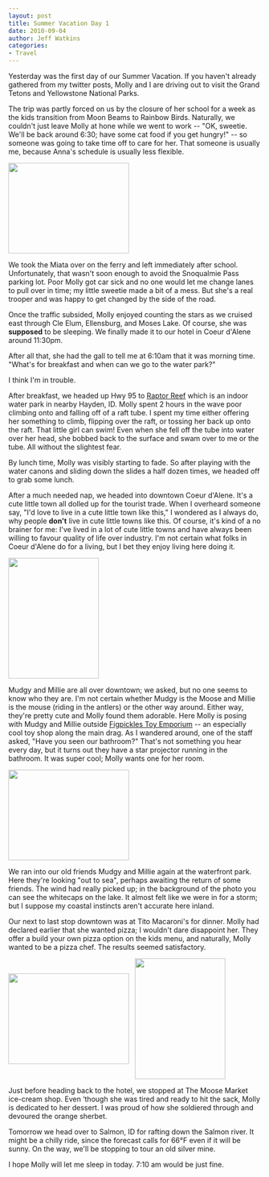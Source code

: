 ```yaml
---
layout: post
title: Summer Vacation Day 1
date: 2010-09-04
author: Jeff Watkins
categories:
- Travel
---
```


Yesterday was the first day of our Summer Vacation. If you haven't already gathered from my twitter posts, Molly and I are driving out to visit the Grand Tetons and Yellowstone National Parks.

The trip was partly forced on us by the closure of her school for a week as the kids transition from Moon Beams to Rainbow Birds. Naturally, we couldn't just leave Molly at hone while we went to work -- "OK, sweetie. We'll be back around 6:30; have some cat food if you get hungry!" -- so someone was going to take time off to care for her. That someone is usually me, because Anna's schedule is usually less flexible.

<div class="figure"><a href="http://www.flickr.com/photos/51164044@N00/4991728419" title="View 'IMG_0615' on Flickr.com"><img height="180" class="photo" src="http://farm5.static.flickr.com/4133/4991728419_6189334c50_m.jpg" width="240"/></a></div>

We took the Miata over on the ferry and left immediately after school. Unfortunately, that wasn't soon enough to avoid the Snoqualmie Pass parking lot. Poor Molly got car sick and no one would let me change lanes to pull over in time; my little sweetie made a bit of a mess. But she's a real trooper and was happy to get changed by the side of the road.

Once the traffic subsided, Molly enjoyed counting the stars as we cruised east through Cle Elum, Ellensburg, and Moses Lake. Of course, she was **supposed** to be sleeping. We finally made it to our hotel in Coeur d'Alene around 11:30pm.

After all that, she had the gall to tell me at 6:10am that it was morning time. "What's for breakfast and when can we go to the water park?"

I think I'm in trouble.

After breakfast, we headed up Hwy 95 to [Raptor Reef](http://3play.com/RaptorReef.htm) which is an indoor water park in nearby Hayden, ID. Molly spent 2 hours in the wave poor climbing onto and falling off of a raft tube. I spent my time either offering her something to climb, flipping over the raft, or tossing her back up onto the raft. That little girl can swim! Even when she fell off the tube into water over her head, she bobbed back to the surface and swam over to me or the tube. All without the slightest fear.

By lunch time, Molly was visibly starting to fade. So after playing with the water canons and sliding down the slides a half dozen times, we headed off to grab some lunch.

After a much needed nap, we headed into downtown Coeur d'Alene. It's a cute little town all dolled up for the tourist trade. When I overheard someone say, "I'd love to live in a cute little town like this," I wondered as I always do, why people **don't** live in cute little towns like this. Of course, it's kind of a no brainer for me: I've lived in a lot of cute little towns and have always been willing to favour quality of life over industry. I'm not certain what folks in Coeur d'Alene do for a living, but I bet they enjoy living here doing it.

<div class="figure"><a href="http://www.flickr.com/photos/51164044@N00/4991730165" title="View 'IMG_0620' on Flickr.com"><img height="240" class="photo" src="http://farm5.static.flickr.com/4133/4991730165_cedccca323_m.jpg" width="180"/></a></div>

Mudgy and Millie are all over downtown; we asked, but no one seems to know who they are. I'm not certain whether Mudgy is the Moose and Millie is the mouse (riding in the antlers) or the other way around. Either way, they're pretty cute and Molly found them adorable. Here Molly is posing with Mudgy and Millie outside [Figpickles Toy Emporium](http://www.figpickels.com/) -- an especially cool toy shop along the main drag. As I wandered around, one of the staff asked, "Have you seen our bathroom?" That's not something you hear every day, but it turns out they have a star projector running in the bathroom. It was super cool; Molly wants one for her room.

<div class="figure"><a href="http://www.flickr.com/photos/51164044@N00/4992337148" title="View 'IMG_0623' on Flickr.com"><img height="180" class="photo" src="http://farm5.static.flickr.com/4084/4992337148_cecc3326e9_m.jpg" width="240"/></a></div>

We ran into our old friends Mudgy and Millie again at the waterfront park. Here they're looking "out to sea", perhaps awaiting the return of some friends. The wind had really picked up; in the background of the photo you can see the whitecaps on the lake. It almost felt like we were in for a storm; but I suppose my coastal instincts aren't accurate here inland.

Our next to last stop downtown was at Tito Macaroni's for dinner. Molly had declared earlier that she wanted pizza; I wouldn't dare disappoint her. They offer a build your own pizza option on the kids menu, and naturally, Molly wanted to be a pizza chef. The results seemed satisfactory.

<div class="figure"><a href="http://www.flickr.com/photos/51164044@N00/4992337998" title="View 'IMG_0628' on Flickr.com"><img height="180" class="photo" src="http://farm5.static.flickr.com/4105/4992337998_aa836ce36c_m.jpg" width="240" style="vertical-align: middle;"/></a> &nbsp; <a href="http://www.flickr.com/photos/51164044@N00/4992338774" title="View 'IMG_0631' on Flickr.com"><img height="240" class="photo" src="http://farm5.static.flickr.com/4132/4992338774_daf11d9fda_m.jpg" width="180" style="vertical-align: middle;"/></a></div>

Just before heading back to the hotel, we stopped at The Moose Market ice-cream shop. Even ‘though she was tired and ready to hit the sack, Molly is dedicated to her dessert. I was proud of how she soldiered through and devoured the orange sherbet.

Tomorrow we head over to Salmon, ID for rafting down the Salmon river. It might be a chilly ride, since the forecast calls for 66°F even if it will be sunny. On the way, we'll be stopping to tour an old silver mine.

I hope Molly will let me sleep in today. 7:10 am would be just fine.
